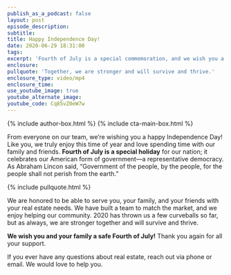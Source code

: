 ```yaml
---
publish_as_a_podcast: false
layout: post
episode_description:
subtitle:
title: Happy Independence Day!
date: 2020-06-29 18:31:00
tags:
excerpt: 'Fourth of July is a special commemoration, and we wish you a great one!'
enclosure:
pullquote: 'Together, we are stronger and will survive and thrive.'
enclosure_type: video/mp4
enclosure_time:
use_youtube_image: true
youtube_alternate_image:
youtube_code: Cq85vZ0eW7w
---
```


{% include author-box.html %}
{% include cta-main-box.html %}

From everyone on our team, we’re wishing you a happy Independence Day\! Like you, we truly enjoy this time of year and love spending time with our family and friends. **Fourth of July is a special holiday** for our nation; it celebrates our American form of government—a representative democracy. As Abraham Lincon said, “Government of the people, by the people, for the people shall not perish from the earth.”&nbsp;

{% include pullquote.html %}

We are honored to be able to serve you, your family, and your friends with your real estate needs. We have built a team to match the market, and we enjoy helping our community. 2020 has thrown us a few curveballs so far, but as always, we are stronger together and will survive and thrive.&nbsp;

**We wish you and your family a safe Fourth of July\!** Thank you again for all your support.&nbsp;

If you ever have any questions about real estate, reach out via phone or email. We would love to help you.